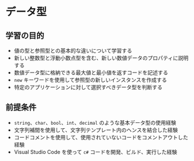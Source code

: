 # データ型

## 学習の目的

- 値の型と参照型との基本的な違いについて学習する
- 新しい整数型と浮動小数点型を含む、新しい数値データのプロパティに説明する
- 数値データ型に格納できる最大値と最小値を返すコードを記述する
- `new` キーワードを使用して参照型の新しいインスタンスを作成する
- 特定のアプリケーションに対して選択すべきデータ型を判断する

## 前提条件

- `string`、`char`、`bool`、`int`、`decimal` のような基本データ型の使用経験
- 文字列補間を使用して、文字列テンプレート内のヘンスを結合した経験
- コードコメントを使用して、使用されていないコードをコメントアウトした経験
- Visual Studio Code を使って `c#` コードを開発、ビルド、実行した経験

